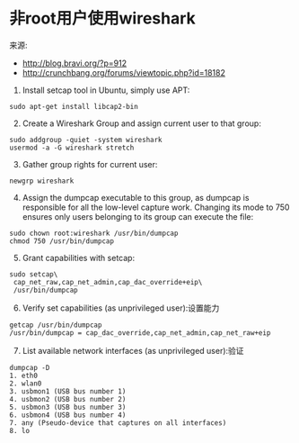 # 非root用户使用wireshark

来源: 
* http://blog.bravi.org/?p=912
* http://crunchbang.org/forums/viewtopic.php?id=18182

1. Install setcap tool in Ubuntu, simply use APT:
```
sudo apt-get install libcap2-bin
```

2. Create a Wireshark Group and assign current user to that group:
```
sudo addgroup -quiet -system wireshark
usermod -a -G wireshark stretch
```
3. Gather group rights for current user:
```
newgrp wireshark
```
4. Assign the dumpcap executable to this group, as dumpcap is responsible for all the low-level capture work. Changing its mode to 750 ensures only users belonging to its group can execute the file:
```
sudo chown root:wireshark /usr/bin/dumpcap
chmod 750 /usr/bin/dumpcap
```
5. Grant capabilities with setcap:
```
sudo setcap\
 cap_net_raw,cap_net_admin,cap_dac_override+eip\
 /usr/bin/dumpcap
```
6. Verify set capabilities (as unprivileged user):设置能力
```
getcap /usr/bin/dumpcap
/usr/bin/dumpcap = cap_dac_override,cap_net_admin,cap_net_raw+eip
```
7. List available network interfaces (as unprivileged user):验证
```
dumpcap -D
1. eth0
2. wlan0
3. usbmon1 (USB bus number 1)
4. usbmon2 (USB bus number 2)
5. usbmon3 (USB bus number 3)
6. usbmon4 (USB bus number 4)
7. any (Pseudo-device that captures on all interfaces)
8. lo
```
